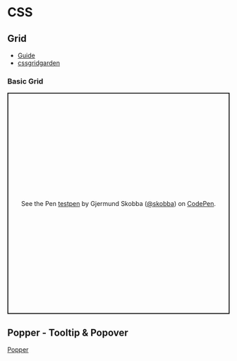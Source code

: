 # CSS
## Grid
* [Guide](https://css-tricks.com/snippets/css/complete-guide-grid)
* [cssgridgarden](https://cssgridgarden.com)


### Basic Grid
<p class="codepen" data-height="500" data-default-tab="css,result" data-slug-hash="RwgdVGj" data-editable="true" data-user="skobba" style="height: 500px; box-sizing: border-box; display: flex; align-items: center; justify-content: center; border: 2px solid; margin: 1em 0; padding: 1em;">
  <span>See the Pen <a href="https://codepen.io/skobba/pen/RwgdVGj">
  testpen</a> by Gjermund Skobba (<a href="https://codepen.io/skobba">@skobba</a>)
  on <a href="https://codepen.io">CodePen</a>.</span>
</p>
<script async src="https://cpwebassets.codepen.io/assets/embed/ei.js"></script>

## Popper - Tooltip & Popover
[Popper](https://popper.js.org)



